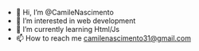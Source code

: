 - 👋 Hi, I’m @CamileNascimento
- 👀 I’m interested in web development
- 🌱 I’m currently learning Html/Js
- 📫 How to reach me camilenascimento31@gmail.com


<!---
CamileNascimento/CamileNascimento is a ✨ special ✨ repository because its `README.md` (this file) appears on your GitHub profile.
You can click the Preview link to take a look at your changes.
--->
